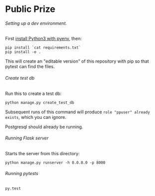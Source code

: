 Public Prize
============

###### Setting up a dev environment.

First [install Python3 with pyenv](/biviosoftware/utilities/blob/master/Environment.md), then:

```
pip install `cat requirements.txt`
pip install -e .
```

This will create an "editable version" of this repository with pip so
that pytest can find the files.

###### Create test db

Run this to create a test db:

```
python manage.py create_test_db
```

Subsequent runs of this command will produce
`role "ppuser" already exists`, which you can ignore.

Postgresql should already be running.

###### Running Flask server

Starts the server from this directory:

```
python manage.py runserver -h 0.0.0.0 -p 8000
```

###### Running pytests

```
py.test
```

